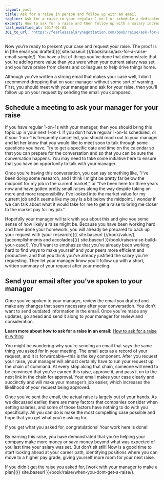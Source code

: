 ```yaml
---
layout: post
title: Ask for a raise in person and follow up with an email
tagline: Ask for a raise in your regular 1-on-1 or schedule a dedicated meeting
excerpt: How to ask for a raise and then follow up with a salary increase email request that can be circulated throughout the approval process.
last_modified_at: 2017-01-03
301_to_url: 'https://fearlesssalarynegotiation.com/book/raise/ask-for-a-raise-in-person-first/'
---
```

Now you’re ready to present your case and request your raise. The proof is in [the email you drafted]({{ site.baseurl }}/book/raise/ask-for-a-raise-email-sample/). You have a list of things you've done that demonstrate that you're adding more value than you were when your current salary was set, and you have praise from clients and colleagues to help drive things home.

Although you’ve written a strong email that makes your case well, I don’t recommend dropping that on your manager without some sort of warning. First, you should meet with your manager and ask for your raise, then you'll follow up on your request by sending the email you composed.

## Schedule a meeting to ask your manager for your raise

If you have regular 1-on-1s with your manager, then you should bring this topic up in your next 1-on-1. If you don’t have regular 1-on-1s scheduled, or if your 1-on-1 is frequently cancelled, you should reach out to your manager and let her know that you would like to meet soon to talk through some questions you have. Try to get a specific date and time on the calendar so that you can prepare for the conversation and so that you can be sure the conversation happens. You may need to take some initiative here to ensure that you have an opportunity to talk with your manager.

Once you’re having this conversation, you can say something like, "I’ve been doing some research, and I think I might be pretty far below the midpoint for my job in the current market," or “I’ve been here for three years now and have gotten pretty small raises along the way despite taking on more and more responsibility. I’ve looked into the market value for my current job and it seems like my pay is a bit below the midpoint. I wonder if we can talk about what it would take for me to get a raise to bring me closer to the market pay for my job.”

Hopefully your manager will talk with you about this and give you some sense of how likely a raise might be. Because you have been working hard and have done your homework, you will already be prepared to back up your request with [your research]({{ site.baseurl }}/book/value/), [accomplishments and accolades]({{ site.baseurl }}/book/raise/raise-build-your-case/). You’ll want to emphasize that you’ve already been working hard to find ways to make yourself and your peers more efficient and productive, and that you think you’ve already justified the salary you’re requesting. Then let your manager know you’ll follow up with a short, written summary of your request after your meeting.

## Send your email after you’ve spoken to your manager

Once you’ve spoken to your manager, review the email you drafted and make any changes that seem necessary after your conversation. You don’t want to send outdated information in the email. Once you’ve made any updates, go ahead and send it along to your manager for review and consideration.

<div class='ad-box'>
<p><strong>Learn more about how to ask for a raise in an email:</strong> <a href="{{ site.baseurl }}/salary-increase-letter-sample/">How to ask for a raise in writing</a></p>
</div>

You might be wondering why you’re sending an email that says the same thing you asked for in your meeting. The email acts as a record of your request, and it is forwardable—this is the key component. After you request your raise, your manager will almost certainly have to run your request up the chain of command. At every stop along that chain, someone will need to be convinced that you’ve earned this raise, approve it, and pass it on to the next link in the chain for approval. Your email makes your case clearly and succinctly and will make your manager’s job easier, which increases the likelihood of your request being approved.

Once you’ve sent the email, the actual raise is largely out of your hands. As we discussed earlier, there are many factors that companies consider when setting salaries, and some of those factors have nothing to do with you specifically. All you can do is make the most compelling case possible and hope that you get what you’re asking for.

If you get what you asked for, congratulations! Your work here is done!

By earning this raise, you have demonstrated that you’re helping your company make more money or save money beyond what was expected of you last time your salary was set. But don’t sit still! Now is a good time to start looking ahead at your career path, identifying positions where you can move to a higher pay grade, giving yourself more room for your next raise.

If you didn't get the raise you asked for, [work with your manager to make a plan]({{ site.baseurl }}/book/raise/when-you-dont-get-a-raise/).